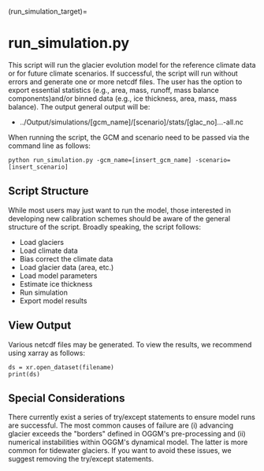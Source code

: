 (run_simulation_target)=
# run_simulation.py
This script will run the glacier evolution model for the reference climate data or for future climate scenarios. If successful, the script will run without errors and generate one or more netcdf files. The user has the option to export essential statistics (e.g., area, mass, runoff, mass balance components)and/or binned data (e.g., ice thickness, area, mass, mass balance). The output general output will be:
* ../Output/simulations/\[gcm_name\]/\[scenario\]/stats/\[glac_no\]...-all.nc

When running the script, the GCM and scenario need to be passed via the command line as follows:
```
python run_simulation.py -gcm_name=[insert_gcm_name] -scenario=[insert_scenario]
```

## Script Structure
While most users may just want to run the model, those interested in developing new calibration schemes should be aware of the general structure of the script.  Broadly speaking, the script follows:
* Load glaciers
* Load climate data
* Bias correct the climate data
* Load glacier data (area, etc.)
* Load model parameters
* Estimate ice thickness
* Run simulation
* Export model results

## View Output
Various netcdf files may be generated. To view the results, we recommend using xarray as follows:

```
ds = xr.open_dataset(filename)
print(ds)
```

## Special Considerations
There currently exist a series of try/except statements to ensure model runs are successful. The most common causes of failure are (i) advancing glacier exceeds the "borders" defined in OGGM's pre-processing and (ii) numerical instabilities within OGGM's dynamical model. The latter is more common for tidewater glaciers. If you want to avoid these issues, we suggest removing the try/except statements.